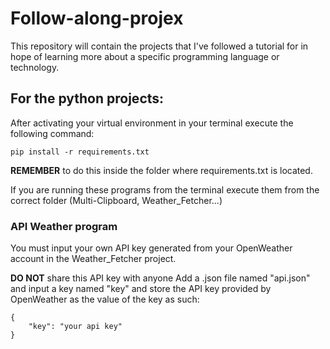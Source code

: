 # Follow-along-projex
This repository will contain the projects that I've followed a tutorial for in hope of learning more about a specific programming language or technology.

## For the python projects:
After activating your virtual environment in your terminal execute the following command:
```
pip install -r requirements.txt
```

**REMEMBER** to do this inside the folder where requirements.txt is located.

If you are running these programs from the terminal execute them from the correct folder (Multi-Clipboard, Weather_Fetcher...)

### API Weather program
You must input your own API key generated from your OpenWeather account in the Weather_Fetcher project.

**DO NOT** share this API key with anyone
Add a .json file named "api.json" and input a key named "key" and store the API key provided by OpenWeather as the value of the key as such:

```
{
    "key": "your api key"
}
```
